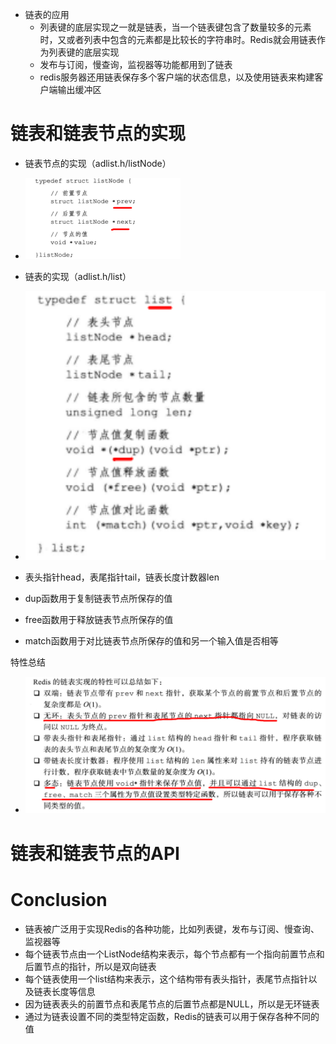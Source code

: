 - 链表的应用
  - 列表键的底层实现之一就是链表，当一个链表键包含了数量较多的元素时，又或者列表中包含的元素都是比较长的字符串时。Redis就会用链表作为列表键的底层实现
  - 发布与订阅，慢查询，监视器等功能都用到了链表
  - redis服务器还用链表保存多个客户端的状态信息，以及使用链表来构建客户端输出缓冲区



# 链表和链表节点的实现

- 链表节点的实现（adlist.h/listNode）
- ![](image/链表节点的实现.png)



- 链表的实现（adlist.h/list）
- <img src="image/链表的实现.png" style="zoom:200%;" />



- 表头指针head，表尾指针tail，链表长度计数器len

- dup函数用于复制链表节点所保存的值
- free函数用于释放链表节点所保存的值
- match函数用于对比链表节点所保存的值和另一个输入值是否相等



特性总结

- <img src="image/redis链表总结_01.png" style="zoom:150%;" />



# 链表和链表节点的API





# Conclusion

- 链表被广泛用于实现Redis的各种功能，比如列表键，发布与订阅、慢查询、监视器等
- 每个链表节点由一个ListNode结构来表示，每个节点都有一个指向前置节点和后置节点的指针，所以是双向链表
- 每个链表使用一个list结构来表示，这个结构带有表头指针，表尾节点指针以及链表长度等信息
- 因为链表表头的前置节点和表尾节点的后置节点都是NULL，所以是无环链表
- 通过为链表设置不同的类型特定函数，Redis的链表可以用于保存各种不同的值